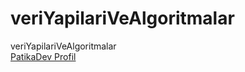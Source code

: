 # veriYapilariVeAlgoritmalar
veriYapilariVeAlgoritmalar
<br>
[PatikaDev Profil](https://app.patika.dev/mertdevart)
